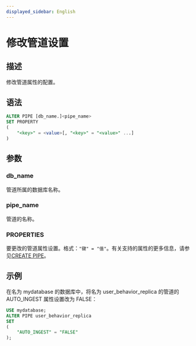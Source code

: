 ```yaml
---
displayed_sidebar: English
---
```


# 修改管道设置

## 描述

修改管道属性的配置。

## 语法

```SQL
ALTER PIPE [db_name.]<pipe_name> 
SET PROPERTY
(
    "<key>" = <value>[, "<key>" = "<value>" ...]
) 
```

## 参数

### db_name

管道所属的数据库名称。

### pipe_name

管道的名称。

### PROPERTIES

要更改的管道属性设置。格式：`"键" = "值"`。有关支持的属性的更多信息，请参见[CREATE PIPE](../../../sql-reference/sql-statements/data-manipulation/CREATE_PIPE.md)。

## 示例

在名为 mydatabase 的数据库中，将名为 user_behavior_replica 的管道的 AUTO_INGEST 属性设置改为 FALSE：

```SQL
USE mydatabase;
ALTER PIPE user_behavior_replica
SET
(
    "AUTO_INGEST" = "FALSE"
);
```
